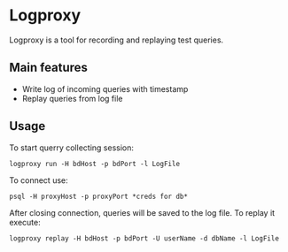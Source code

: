 # Logproxy

Logproxy is a tool for recording and replaying test queries.

## Main features

- Write log of incoming queries with timestamp
- Replay queries from log file 

## Usage

To start querry collecting session:
```
logproxy run -H bdHost -p bdPort -l LogFile
```
To connect use:
```
psql -H proxyHost -p proxyPort *creds for db*
```
After closing connection, queries will be saved to the log file. To replay it execute:
```
logproxy replay -H bdHost -p bdPort -U userName -d dbName -l LogFile
```